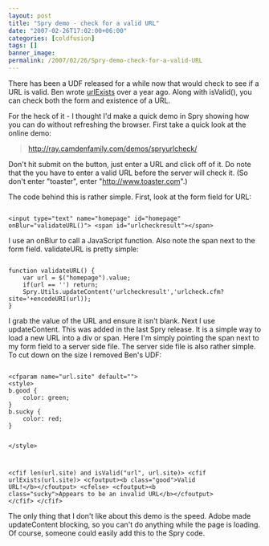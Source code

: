 ```yaml
---
layout: post
title: "Spry demo - check for a valid URL"
date: "2007-02-26T17:02:00+06:00"
categories: [coldfusion]
tags: []
banner_image: 
permalink: /2007/02/26/Spry-demo-check-for-a-valid-URL
---
```


There has been a UDF released for a while now that would check to see if a URL is valid. Ben wrote <a href="http://www.cflib.org/udf.cfm?ID=1385">urlExists</a> over a year ago. Along with isValid(), you can check both the form and existence of a URL.
<!--more-->
For the heck of it - I thought I'd make a quick demo in Spry showing how you can do without refreshing the browser. First take a quick look at the online demo:

<blockquote>
<a href="http://ray.camdenfamily.com/demos/spryurlcheck/">http://ray.camdenfamily.com/demos/spryurlcheck/</a>
</blockquote>

Don't hit submit on the button, just enter a URL and click off of it. Do note that the you have to enter a valid URL before the server will check it. (So don't enter "toaster", enter "http://www.toaster.com".) 

The code behind this is rather simple. First, look at the form field for URL:

<code>
&lt;input type="text" name="homepage" id="homepage" onBlur="validateURL()"&gt; &lt;span id="urlcheckresult"&gt;&lt;/span&gt;
</code>

I use an onBlur to call a JavaScript function. Also note the span next to the form field. validateURL is pretty simple:

<code>
function validateURL() {
	var url = $("homepage").value;
	if(url == '') return;
	Spry.Utils.updateContent('urlcheckresult','urlcheck.cfm?site='+encodeURI(url));	
}
</code>

I grab the value of the URL and ensure it isn't blank. Next I use updateContent. This was added in the last Spry release. It is a simple way to load a new URL into a div or span. Here I'm simply pointing the span next to my form field to a server side file. The server side file is also rather simple. To cut down on the size I removed Ben's UDF:

<code>
&lt;cfparam name="url.site" default=""&gt;
&lt;style&gt;
b.good {
	color: green;
}
b.sucky {
	color: red;
}

&lt;/style&gt;

&lt;cfif len(url.site) and isValid("url", url.site)&gt;
	&lt;cfif urlExists(url.site)&gt;
		&lt;cfoutput&gt;&lt;b class="good"&gt;Valid URL!&lt;/b&gt;&lt;/cfoutput&gt;
	&lt;cfelse&gt;
		&lt;cfoutput&gt;&lt;b class="sucky"&gt;Appears to be an invalid URL&lt;/b&gt;&lt;/cfoutput&gt;
	&lt;/cfif&gt;
&lt;/cfif&gt;
</code>

The only thing that I don't like about this demo is the speed. Adobe made updateContent blocking, so you can't do anything while the page is loading. Of course, someone could easily add this to the Spry code.